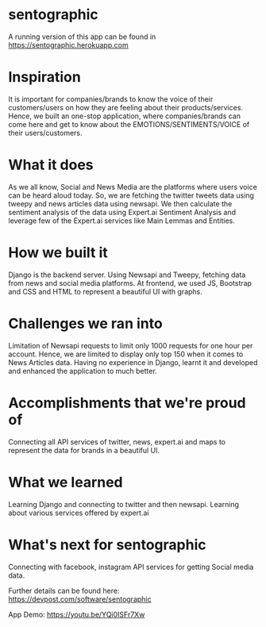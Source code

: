 # sentographic

A running version of this app can be found in https://sentographic.herokuapp.com


# Inspiration
It is important for companies/brands to know the voice of their customers/users on how they are feeling about their products/services. Hence, we built an one-stop application, where companies/brands can come here and get to know about the EMOTIONS/SENTIMENTS/VOICE of their users/customers.

#  What it does
As we all know, Social and News Media are the platforms where users voice can be heard aloud today. So, we are fetching the twitter tweets data using tweepy and news articles data using newsapi. We then calculate the sentiment analysis of the data using Expert.ai Sentiment Analysis and leverage few of the Expert.ai services like Main Lemmas and Entities.

# How we built it
Django is the backend server. Using Newsapi and Tweepy, fetching data from news and social media platforms. At frontend, we used JS, Bootstrap and CSS and HTML to represent a beautiful UI with graphs.

# Challenges we ran into
Limitation of Newsapi requests to limit only 1000 requests for one hour per account. Hence, we are limited to display only top 150 when it comes to News Articles data. Having no experience in Django, learnt it and developed and enhanced the application to much better.

# Accomplishments that we're proud of
Connecting all API services of twitter, news, expert.ai and maps to represent the data for brands in a beautiful UI.

# What we learned
Learning Django and connecting to twitter and then newsapi. Learning about various services offered by expert.ai

# What's next for sentographic
Connecting with facebook, instagram API services for getting Social media data.

Further details can be found here: https://devpost.com/software/sentographic

App Demo: https://youtu.be/YQi0ISFr7Xw
